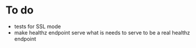 # To do

- tests for SSL mode
- make healthz endpoint serve what is needs to serve to be a real healthz endpoint
